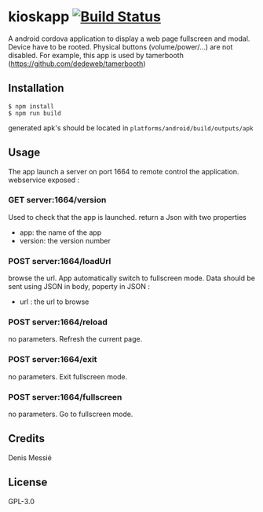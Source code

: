 # kioskapp   [![Build Status](https://api.travis-ci.com/dedeweb/kioskapp.png?branch=master)](https://travis-ci.com/dedeweb/kioskapp)

A android cordova application to display a web page fullscreen and modal. Device have to be rooted. Physical buttons (volume/power/...) are
not disabled. 
For example, this app is used by tamerbooth (https://github.com/dedeweb/tamerbooth) 

## Installation

	$ npm install
	$ npm run build

generated apk's should be located in `platforms/android/build/outputs/apk`

## Usage

The app launch a server on port 1664 to remote control the application.
webservice exposed : 
### GET server:1664/version
Used to check that the app is launched. return a Json with two properties
* app: the name of the app
* version: the version number

### POST server:1664/loadUrl
browse the url. App automatically switch to fullscreen mode.  Data should be sent using JSON in body, poperty in JSON : 
* url : the url to browse

### POST server:1664/reload
no parameters. Refresh the current page. 

### POST server:1664/exit
no parameters. Exit fullscreen mode.

### POST server:1664/fullscreen
no parameters. Go to fullscreen mode. 



## Credits

Denis Messié

## License

GPL-3.0
